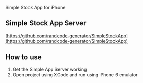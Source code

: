 Simple Stock App for iPhone

## Simple Stock App Server
[https://github.com/randcode-generator/SimpleStockApp](https://github.com/randcode-generator/SimpleStockApp)

## How to use
1. Get the Simple App Server working
2. Open project using XCode and run using iPhone 6 emulator
